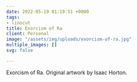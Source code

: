 ```yaml
---
date: 2022-05-19 01:19:51 +0000
tags:
- linocut
title: Exorcism of Ra
client: Personal
image: "/assets/img/uploads/exorcism-of-ra.jpg"
multiple_images: []
svg: false

---
```

Exorcism of Ra. Original artwork by Isaac Horton.